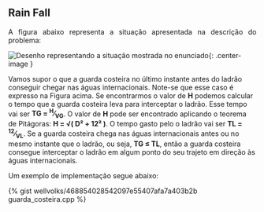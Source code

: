 <div id="rain">

</div>

## Rain Fall

<p align="justify">
A figura abaixo representa a situação apresentada na descrição do problema:
</p>

![Desenho representando a situação mostrada no enunciado](/_assets/images/chuva.tiff){: .center-image }

<p>
Vamos supor o que a guarda costeira no último instante antes do ladrão conseguir chegar nas águas internacionais. Note-se que esse caso é expresso na Figura acima. Se encontrarmos o valor de <b>H</b> podemos calcular o tempo que a guarda costeira leva para interceptar o ladrão. Esse tempo vai ser <b>TG = <sup>H</sup>&frasl;<sub>VG</sub></b>. O valor de <b>H</b> pode ser encontrado aplicando o teorema de Pitágoras: <b>H = &radic;( D&sup2; + 12&sup2; )</b>. O tempo gasto pelo o ladrão vai ser <b>TL = <sup>12</sup>&frasl;<sub>VL</sub></b>. Se a guarda costeira chega nas águas internacionais antes ou no mesmo instante que o ladrão, ou seja, <b>TG &le; TL</b>, então a guarda costeira consegue interceptar o ladrão em algum ponto do seu trajeto em direção às águas internacionais.
</p>

Um exemplo de implementação segue abaixo:

{% gist wellvolks/468854028542097e55407afa7a403b2b guarda_costeira.cpp %}

